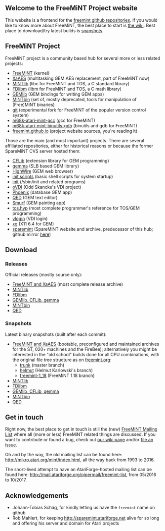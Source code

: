 ## Welcome to the FreeMiNT Project website

This website is a frontend for the [freemint github repositories](https://github.com/freemint). If you would like to know more about FreeMiNT, the best place to start is [the wiki](https://github.com/freemint/freemint/wiki). Best place to download/try latest builds is [snapshots](#snapshots).

## FreeMiNT Project

FreeMiNT project is a community based hub for several more or less related projects:

- [FreeMiNT](https://github.com/freemint/freemint) (kernel)
- [XaAES](https://github.com/freemint/freemint/tree/master/xaaes) (multitasking GEM AES replacement, part of FreeMiNT now)
- [MiNTlib](https://github.com/freemint/mintlib) (libc for FreeMiNT and TOS, a C standard library)
- [FDlibm](https://github.com/freemint/fdlibm) (libm for FreeMiNT and TOS, a C math library)
- [GEMlib](https://github.com/freemint/lib/tree/master/gemlib) (GEM bindings for writing GEM apps)
- [MiNTbin](https://github.com/freemint/mintbin) (set of, mostly deprecated, tools for manipulation of (Free)MiNT binaries)
- [git](https://github.com/freemint/git) (experimental fork for FreeMiNT of the popular version control system)
- [m68k-atari-mint-gcc](https://github.com/freemint/m68k-atari-mint-gcc) (gcc for FreeMiNT)
- [m68k-atari-mint-binutils-gdb](https://github.com/freemint/m68k-atari-mint-binutils-gdb) (binutils and gdb for FreeMiNT)
- [freemint.github.io](https://github.com/freemint/freemint.github.io) (project website sources, you're reading it)

Those are the main (and most important) projects. There are several affiliated repositories, either for historical reasons or because the former SpareMiNT CVS server hosted them:

- [CFLib](https://github.com/freemint/lib/tree/master/cflib) (extension library for GEM programming)
- [gemma](https://github.com/freemint/lib/tree/master/gemma) (SLB based GEM library)
- [HighWire](https://github.com/freemint/highwire) (GEM web browser)
- [init scripts](https://github.com/freemint/initscripts) (basic shell scripts for system startup)
- [init](https://github.com/freemint/mintinit) (/sbin/init and related programs)
- [oVDI](https://github.com/freemint/ovdi) (Odd Skancke's VDI project)
- [Phoenix](https://github.com/freemint/phoenix) (database GEM app)
- [QED](https://github.com/freemint/qed) (GEM text editor)
- [Smurf](https://github.com/freemint/smurf) (GEM painting app)
- [tos.hyp](https://github.com/freemint/tos.hyp) (most complete programmer's reference for TOS/GEM programming)
- [vlogin](https://github.com/freemint/vlogin) (VDI login)
- [xg](https://github.com/freemint/xg) (X11 6.4 for GEM)
- [sparemint](https://github.com/freemint/sparemint) (SpareMiNT website and archive, predecessor of this hub; github mirror [here](https://freemint.github.io/sparemint/sparemint))

## Download
### Releases

Official releases (mostly source only):
- [FreeMiNT and XaAES](https://github.com/freemint/freemint/releases) (most complete release archive)
- [MiNTlib](https://github.com/freemint/mintlib/releases)
- [FDlibm](https://github.com/freemint/fdlibm/releases)
- [GEMlib, CFLib, gemma](https://github.com/freemint/lib/releases)
- [MiNTbin](https://github.com/freemint/mintbin/releases)
- [QED](https://github.com/freemint/qed/releases)

### Snapshots
Latest binary snapshots (built after each commit):
- [FreeMiNT and XaAES](https://github.com/freemint/freemint.github.io/tree/master/builds/freemint/master/new) (bootable, preconfigured and maintained archives for the ST, 020+ machines and the FireBee); alternatively you might be interested in the "old school" builds done for all CPU combinations, with the original file tree structure as on [freemint.org](http://freemint.org):
  - [trunk](https://github.com/freemint/freemint.github.io/tree/master/builds/freemint/master/old) (master branch)
  - [helmut](https://github.com/freemint/freemint.github.io/tree/master/builds/freemint/helmut-enhancements/old) (Helmut Karlowski's branch)
  - [freemint-1_18](https://github.com/freemint/freemint.github.io/tree/master/builds/freemint/freemint-1_18/old)  (FreeMiNT 1.18 branch)
- [MiNTlib](https://github.com/freemint/freemint.github.io/tree/master/builds/mintlib/master)
- [FDlibm](https://github.com/freemint/freemint.github.io/tree/master/builds/fdlibm/master)
- [GEMlib, CFLib, gemma](https://github.com/freemint/freemint.github.io/tree/master/builds/lib/master)
- [MiNTbin](https://github.com/freemint/freemint.github.io/tree/master/builds/mintbin/master)
- [QED](https://github.com/freemint/freemint.github.io/tree/master/builds/qed/master)

## Get in touch

Right now, the best place to get in touch is still the (new) [FreeMiNT Mailing List](https://sourceforge.net/p/freemint/mailman/freemint-discuss) where all (more or less) FreeMiNT related things are discussed. If you want to contribute or found a bug, check out [our wiki page](https://github.com/freemint/freemint/wiki/Newcomer%27s-corner#contributing) and/or [file an issue](https://github.com/freemint/freemint/issues).

Oh and by the way, the old mailing list can be found here: <http://mikro.atari.org/mint/index.html>, all the way back from 1993 to 2016.

The short-lived attempt to have an AtariForge-hosted mailing list can be found here: <http://mail.atariforge.org/pipermail/freemint-list>, from 05/2016 to 10/2017.

## Acknowledgements
- Johann-Tobias Schäg, for kindly letting us have the `freemint` name on github
- Rob Mahlert, for keeping <http://sparemint.atariforge.net> alive for so long and offering his server and domain for Atari projects
